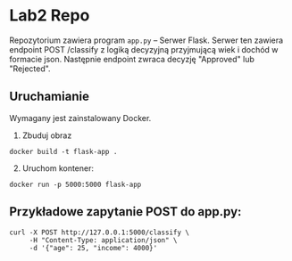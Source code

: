 # Lab2 Repo

Repozytorium zawiera program `app.py` – Serwer Flask. Serwer ten zawiera endpoint POST /classify z logiką decyzyjną przyjmującą wiek i dochód w formacie json. Następnie endpoint zwraca decyzję "Approved" lub "Rejected".

## Uruchamianie
Wymagany jest zainstalowany Docker.

1. Zbuduj obraz
```
docker build -t flask-app .
```

2. Uruchom kontener:
```
docker run -p 5000:5000 flask-app
```

## Przykładowe zapytanie POST do app.py:

```
curl -X POST http://127.0.0.1:5000/classify \
     -H "Content-Type: application/json" \
     -d '{"age": 25, "income": 4000}'
```
